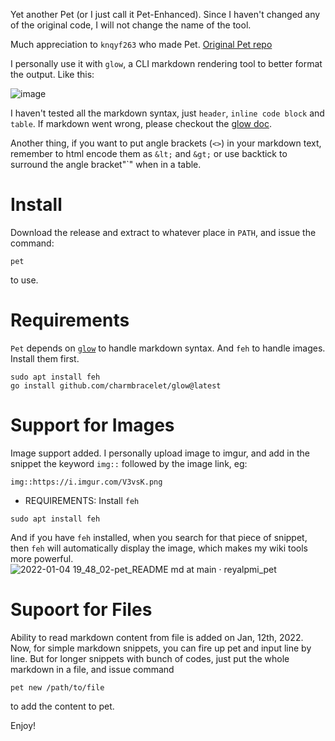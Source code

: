 Yet another Pet (or I just call it Pet-Enhanced). Since I haven't changed any of the original code, I will not change the name of the tool.
   
Much appreciation to `knqyf263` who made Pet. [Original Pet repo](https://github.com/knqyf263/pet)

I personally use it with `glow`, a CLI markdown rendering tool to better format the output. Like this:

![image](https://user-images.githubusercontent.com/28176389/129502096-65807f4f-10cb-4db6-9bae-dc770283ef63.png)

I haven't tested all the markdown syntax, just `header`, `inline code block` and `table`. If markdown went wrong, please checkout the [glow doc](https://github.com/charmbracelet/glow).

Another thing, if you want to put angle brackets (`<>`) in your markdown text, remember to html encode them as `&lt;` and `&gt;` or use backtick to surround the angle bracket"`" when in a table.

# Install

Download the release and extract to whatever place in `PATH`, and issue the command:
```
pet
```

to use.

# Requirements

`Pet` depends on [`glow`](github.com/charmbracelet/glow) to handle markdown syntax. And `feh` to handle images. Install them first.

```
sudo apt install feh
go install github.com/charmbracelet/glow@latest
```

# Support for Images
Image support added. I personally upload image to imgur, and add in the snippet the keyword `img::` followed by the image link, eg:

```
img::https://i.imgur.com/V3vsK.png
```

* REQUIREMENTS: Install `feh`

```
sudo apt install feh
```

And if you have `feh` installed, when you search for that piece of snippet, then `feh` will automatically display the image, which makes my wiki tools more powerful.
![2022-01-04 19_48_02-pet_README md at main · reyalpmi_pet](https://user-images.githubusercontent.com/28176389/148054694-b294b7a5-1517-4784-b0d2-0b89457ee9f1.png)

# Supoort for Files

Ability to read markdown content from file is added on Jan, 12th, 2022. Now, for simple markdown snippets, you can fire up pet and input line by line. But for longer snippets with bunch of codes, just put the whole markdown in a file, and issue command

```
pet new /path/to/file
```

to add the content to pet.

Enjoy!

